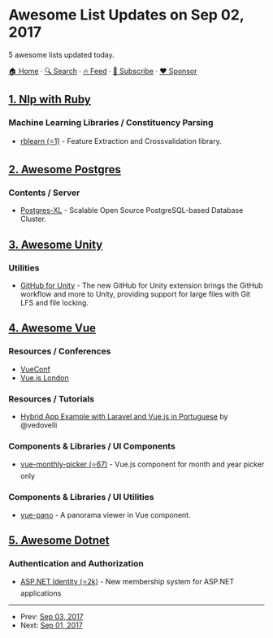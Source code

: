 # Awesome List Updates on Sep 02, 2017

5 awesome lists updated today.

[🏠 Home](/README.md) · [🔍 Search](https://www.trackawesomelist.com/search/) · [🔥 Feed](https://www.trackawesomelist.com/rss.xml) · [📮 Subscribe](https://trackawesomelist.us17.list-manage.com/subscribe?u=d2f0117aa829c83a63ec63c2f&id=36a103854c) · [❤️  Sponsor](https://github.com/sponsors/theowenyoung)



## [1. Nlp with Ruby](/content/arbox/nlp-with-ruby/README.md)

### Machine Learning Libraries / Constituency Parsing

*   [rblearn (⭐1)](https://github.com/himkt/rblearn) - Feature Extraction and Crossvalidation library.

## [2. Awesome Postgres](/content/dhamaniasad/awesome-postgres/README.md)

### Contents / Server

*   [Postgres-XL](https://www.postgres-xl.org/) - Scalable Open Source PostgreSQL-based Database Cluster.

## [3. Awesome Unity](/content/RyanNielson/awesome-unity/README.md)

### Utilities

*   [GitHub for Unity](https://unity.github.com/) - The new GitHub for Unity extension brings the GitHub workflow and more to Unity, providing support for large files with Git LFS and file locking.

## [4. Awesome Vue](/content/vuejs/awesome-vue/README.md)

### Resources / Conferences

*   [VueConf](http://conf.vuejs.org)
*   [Vue.js London](http://vuejs.london)

### Resources / Tutorials

*   [Hybrid App Example with Laravel and Vue.js in Portuguese](https://www.youtube.com/watch?v=TGSJjDahlrQ) by @vedovelli

### Components & Libraries / UI Components

*   [vue-monthly-picker (⭐67)](https://github.com/ittus/vue-monthly-picker) - Vue.js component for month and year picker only

### Components & Libraries / UI Utilities

*   [vue-pano](https://github.com/ChiChou/vue-pano) - A panorama viewer in Vue component.

## [5. Awesome Dotnet](/content/quozd/awesome-dotnet/README.md)

### Authentication and Authorization

*   [ASP.NET Identity (⭐2k)](https://github.com/aspnet/Identity/) - New membership system for ASP.NET applications

---

- Prev: [Sep 03, 2017](/content/2017/09/03/README.md)
- Next: [Sep 01, 2017](/content/2017/09/01/README.md)